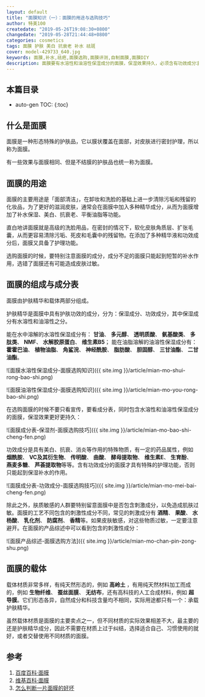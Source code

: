 ```yaml
---
layout: default
title: "面膜知识（一）：面膜的用途与选购技巧"
author: 特美100
createdate: "2019-05-26T19:08:30+0800"
changedate: "2019-05-28T21:44:48+0800"
categories: cosmetics
tags: 面膜 护肤 美白 抗衰老 补水 祛斑
cover: model-429733_640.jpg
keywords: 面膜,补水,祛疤,面膜选购,面膜评测,自制面膜,面膜DIY
description: 面膜要有水溶性和油溶性保湿成分的面膜，保湿效果持久，必须含有功效成分才有护理功能，成分不全的面膜只有短暂的补水作用。注意避免刺激性成分
---
```


## 本篇目录

* auto-gen TOC:
{:toc}

## 什么是面膜

面膜是一种形态特殊的护肤品，它以膜状覆盖在面部，对皮肤进行密封护理，所以称为面膜。

有一些效果与面膜相同、但是不结膜的护肤品也统一称为面膜。

## 面膜的用途

面膜的主要用途是「面部清洁」，在卸妆和洗脸的基础上进一步清除污垢和残留的化妆品，为了更好的滋润皮肤，通常会在面膜中加入多种精华成分，从而为面膜增加了补水保湿、美白、抗衰老、平衡油脂等功能。

直白地讲面膜就是高级的洗脸用品，在密封的情况下，软化皮肤角质层、扩张毛囊，从而更容易清除污垢、死皮和毛囊中的残留物。在添加了多种精华液和功效成分后，面膜又具备了护理功能。

选购面膜的时候，要特别注意面膜的成分，成分不足的面膜只能起到短暂的补水作用，选错了面膜还有可能造成皮肤过敏。

## 面膜的组成与成分表

面膜由护肤精华和载体两部分组成。

护肤精华是面膜中具有护肤功效的成分，分为：保湿成分、功效成分，其中保湿成分有水溶性和油溶性之分。

能在水中溶解的水溶性保湿成分有： **甘油**、 **多元醇**、 **透明质酸**、 **氨基酸类**、 **多肽类**、 **NMF**、 **水解胶原蛋白**、 **维生素B5**；
能在油脂溶解的油溶性保湿成分有： **霍霍巴油**、 **植物油脂**、 **角鲨浣**、 **神经酰胺**、 **脂肪酸**、 **胆固醇**、 **三甘油酯**、 **二甘油酯**。

![面膜水溶性保湿成分-面膜选购知识]({{ site.img }}/article/mian-mo-shui-rong-bao-shi.png)

![面膜油溶性保湿成分-面膜选购知识]({{ site.img }}/article/mian-mo-you-rong-bao-shi.png)

在选购面膜的时候不要只看宣传，要看成分表，同时包含水溶性和油溶性保湿成分的面膜，保湿效果更好更持久：

![面膜成分表-保湿剂-面膜选购技巧]({{ site.img }}/article/mian-mo-bao-shi-cheng-fen.png)

功效成分是具有美白、抗衰、消炎等作用的特殊物质，有一定的药品属性，例如 **烟酰胺**、 **VC及其衍生物**、 **传明酸**、 **曲酸**、 **酵母提取物**、 **维生素E**、 **生育酚**、 **燕麦多糖**、 **芦荟提取物**等等。含有功效成分的面膜才具有特殊的护理功能，否则只能起到保湿补水的作用。

![面膜成分表-功效成分-面膜选购技巧]({{ site.img }}/article/mian-mo-mei-bai-cheng-fen.png)

除此之外，肤质敏感的人群要特别留意面膜中是否包含刺激成分，以免造成肌肤过敏。面膜的工艺不同包含的刺激性成分不同，常见的刺激成分有 **酒精**、 **果酸**、 **水杨酸**、 **乳化剂**、 **防腐剂**、 **香精**等。如果皮肤敏感，对这些物质过敏，一定要注意避开。在面膜的产品综述中可以看到包含的刺激性成分：

![面膜产品综述-面膜选购方法]({{ site.img }}/article/mian-mo-chan-pin-zong-shu.png)

## 面膜的载体

载体材质非常多样，有纯天然形态的，例如 **高岭土** ，有用纯天然材料加工而成的，例如 **生物纤维**、 **蚕丝面膜**、 **无纺布**，还有高科技的人工合成材料，例如 **超导膜**。它们形态各异，自然成分和科技含量均不相同，实际用途都只有一个：承载护肤精华。

虽然载体材质是面膜的主要卖点之一，但不同材质的实际效果相差不大，最主要的还是护肤精华成分，因此不需要在材质上过于纠结，选择适合自己、习惯使用的就好，或者交替使用不同材质的面膜。

## 参考

1. [百度百科·面膜][1]
2. [维基百科·面膜][2]
3. [怎么判断一片面膜的好坏][3]

[1]: https://baike.baidu.com/item/%E9%9D%A2%E8%86%9C/371233?fr=aladdin "百度百科·面膜"
[2]: https://zh.wikipedia.org/wiki/%E9%9D%A2%E8%86%9C "维基百科·面膜"
[3]: https://zhuanlan.zhihu.com/p/51306039 "怎么判断一片面膜的好坏"

